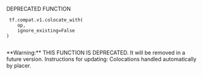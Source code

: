 DEPRECATED FUNCTION



```
 tf.compat.v1.colocate_with(
    op,
    ignore_existing=False
)
 
```


<aside class="warning">**Warning:**  THIS FUNCTION IS DEPRECATED. It will be removed in a future version.
Instructions for updating:
Colocations handled automatically by placer.</aside>
